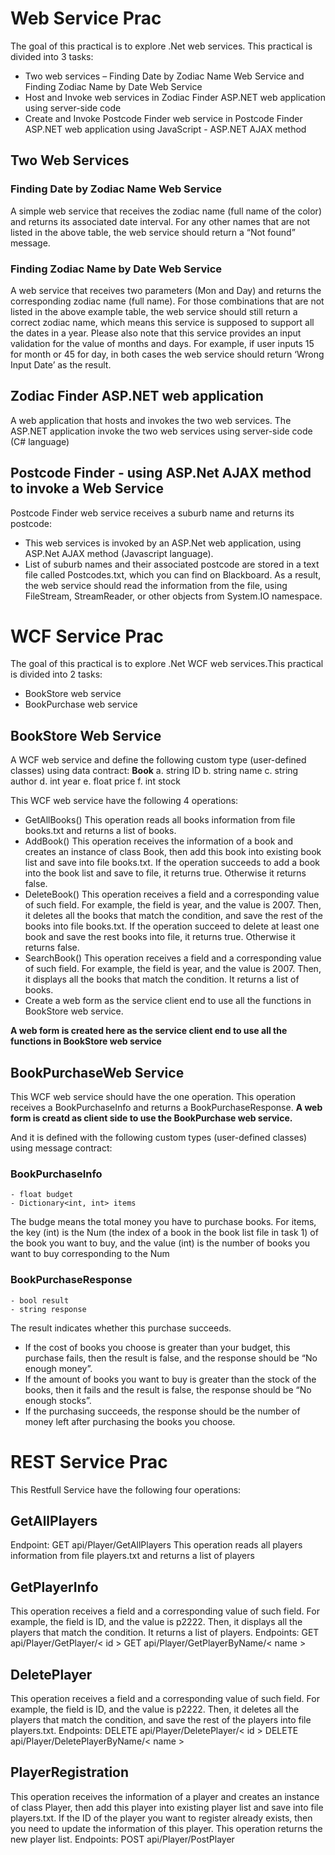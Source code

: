 # Web Service Prac
The goal of this practical is to explore .Net web services. This practical is divided into 3 tasks:
* Two web services – Finding Date by Zodiac Name Web Service and Finding Zodiac Name by Date Web Service
* Host and Invoke web services in Zodiac Finder ASP.NET web application using server-side code 
* Create and Invoke Postcode Finder web service in Postcode Finder ASP.NET web application using JavaScript - ASP.NET AJAX method 

## Two Web Services 
### Finding Date by Zodiac Name Web Service

A simple web service that receives the zodiac name (full name of the color) and returns its associated date interval. For any other names that are not listed in the above table, the web service should return a “Not found” message.
### Finding Zodiac Name by Date Web Service

A web service that receives two parameters (Mon and Day) and returns the corresponding zodiac name (full name). For those combinations that are not listed in the above example table, the web service should still return a correct zodiac
name, which means this service is supposed to support all the dates in a year. Please also note that this service provides an input validation for the value of months and days. For example, if user inputs 15 for month or 45 for day, in both cases the web service should return ‘Wrong Input Date’ as the result.

## Zodiac Finder ASP.NET web application
A web application that hosts and invokes the two web services. The ASP.NET application invoke the two web services using server-side code (C# language)

## Postcode Finder - using ASP.Net AJAX method to invoke a Web Service
Postcode Finder web service receives a suburb name and returns its postcode:
* This web services is invoked by an ASP.Net web application, using ASP.Net AJAX method (Javascript language).
* List of suburb names and their associated postcode are stored in a text file called Postcodes.txt, which you can find on Blackboard. As a result, the web service should read the information from the file, using FileStream, StreamReader, or other objects from System.IO namespace.

# WCF Service Prac
The goal of this practical is to explore .Net WCF web services.This practical is divided into 2 tasks:
* BookStore web service
* BookPurchase web service 

## BookStore Web Service
A WCF web service and define the following custom type (user-defined classes) using data contract:
**Book**
a. string ID
b. string name
c. string author
d. int year
e. float price
f. int stock

This WCF web service have the following 4 operations:

* GetAllBooks()
This operation reads all books information from file books.txt and returns a list of books.
* AddBook()
This operation receives the information of a book and creates an instance of class Book, then add this book into existing book list and save into file books.txt. If the operation succeeds to add a book into the book list and save to file, it returns true. Otherwise it returns false.
* DeleteBook()
This operation receives a field and a corresponding value of such field. For example, the field is year, and the value is 2007. Then, it deletes all the books that match the condition, and save the rest of the books into file books.txt. If the operation succeed to delete at least one book and save the rest books into file, it returns true. Otherwise it returns false.
* SearchBook()
This operation receives a field and a corresponding value of such field. For example, the field is year, and the value is 2007. Then, it displays all the books that match the condition. It returns a list of books.
* Create a web form as the service client end to use all the functions in BookStore web service.

**A web form is created here as the service client end to use all the functions in BookStore web service**

## BookPurchaseWeb Service
This WCF web service should have the one operation. This operation receives a BookPurchaseInfo and returns a BookPurchaseResponse. 
**A web form is creatd as client side to use the BookPurchase web service.**

And it is defined with the following custom types (user-defined classes) using message contract:
### BookPurchaseInfo
	- float budget
	- Dictionary<int, int> items
The budge means the total money you have to purchase books. For items, the key (int) is the Num (the index of a book in the book list file in task 1) of the book you want to buy, and the value (int) is the number of books you want to buy corresponding to the Num
### BookPurchaseResponse
	- bool result
	- string response
The result indicates whether this purchase succeeds.
* If the cost of books you choose is greater than your budget, this purchase fails, then the result is false, and the response should be “No enough money”.
* If the amount of books you want to buy is greater than the stock of the books, then it fails and the result is false, the response should be “No enough stocks”.
* If the purchasing succeeds, the response should be the number of money left after purchasing the books you choose.

# REST Service Prac
This Restfull Service have the following four operations:
## GetAllPlayers
Endpoint: GET api/Player/GetAllPlayers
This operation reads all players information from file players.txt and returns a list of players
## GetPlayerInfo
This operation receives a field and a corresponding value of such field. For example, the field is ID, and the value is p2222. Then, it displays all the players that match the condition. It returns a list of players.
Endpoints: 
GET api/Player/GetPlayer/< id > 
GET api/Player/GetPlayerByName/< name >
## DeletePlayer
This operation receives a field and a corresponding value of such field. For example, the field is ID, and the value is p2222. Then, it deletes all the players that match the condition, and save the rest of the players into file players.txt.
Endpoints: 
DELETE api/Player/DeletePlayer/< id > 
DELETE api/Player/DeletePlayerByName/< name >
## PlayerRegistration
This operation receives the information of a player and creates an instance of class Player, then add this player into existing player list and save into file players.txt. If the ID of the player you want to register already exists, then you need to update the information of this player. This operation returns the new player list.
Endpoints:
POST api/Player/PostPlayer
